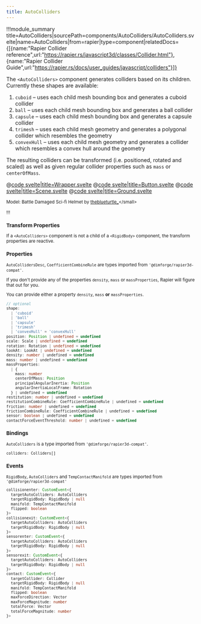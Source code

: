 ```yaml
---
title: AutoColliders
---
```


<script lang="ts">
import Wrapper from '$examples/rapier/auto-colliders/Wrapper.svelte'
</script>

!!!module_summary title=AutoColliders|sourcePath=components/AutoColliders/AutoColliders.svelte|name=AutoColliders|from=rapier|type=component|relatedDocs={[{name:"Rapier Collider reference",url:"https://rapier.rs/javascript3d/classes/Collider.html"}, {name:"Rapier Collider Guide",url:"https://rapier.rs/docs/user_guides/javascript/colliders"}]}

The `<AutoColliders>` component generates colliders based on its children. Currently these shapes are available:

1. `cuboid` – uses each child mesh bounding box and generates a cuboid collider
2. `ball` – uses each child mesh bounding box and generates a ball collider
3. `capsule` – uses each child mesh bounding box and generates a capsule collider
4. `trimesh` – uses each child mesh geometry and generates a polygonal collider which resembles the geometry
5. `convexHull` – uses each child mesh geometry and generates a collider which resembles a convex hull around the geometry

The resulting colliders can be transformed (i.e. positioned, rotated and scaled) as well as given regular collider properties such as `mass` or `centerOfMass`.

<ExampleWrapper playgroundHref="/rapier/auto-colliders">
<Wrapper />

<div slot="code">

@[code svelte|title=Wrapper.svelte](../../examples/rapier/auto-colliders/Wrapper.svelte)
@[code svelte|title=Button.svelte](../../examples/rapier/auto-colliders/Button.svelte)
@[code svelte|title=Scene.svelte](../../examples/rapier/auto-colliders/Scene.svelte)
@[code svelte|title=Ground.svelte](../../examples/rapier/auto-colliders/Ground.svelte)

</div>
</ExampleWrapper>

<small>Model: Battle Damaged Sci-fi Helmet by [theblueturtle\_](https://sketchfab.com/theblueturtle_)</small>

!!!

### Transform Properties

If a `<AutoColliders>` component is not a child of a `<RigidBody>` component, the transform properties are reactive.

### Properties

`AutoCollidersDesc`, `CoefficientCombineRule` are types imported from `'@dimforge/rapier3d-compat'`.

If you don't provide any of the properties `density`, `mass` or `massProperties`, Rapier will figure that out for you.

You can provide either a property `density`, `mass` **or** `massProperties`.

```ts
// optional
shape:
  | 'cuboid'
  | 'ball'
  | 'capsule'
  | 'trimesh'
  | 'convexHull' = 'convexHull'
position: Position | undefined = undefined
scale: Scale | undefined = undefined
rotation: Rotation | undefined = undefined
lookAt: LookAt | undefined = undefined
density: number | undefined = undefined
mass: number | undefined = undefined
massProperties:
  | {
    mass: number
    centerOfMass: Position
    principalAngularInertia: Position
    angularInertiaLocalFrame: Rotation
  } | undefined = undefined
restitution: number | undefined = undefined
restitutionCombineRule: CoefficientCombineRule | undefined = undefined
friction: number | undefined = undefined
frictionCombineRule: CoefficientCombineRule | undefined = undefined
sensor: boolean | undefined = undefined
contactForceEventThreshold: number | undefined = undefined
```

### Bindings

`AutoColliders` is a type imported from `'@dimforge/rapier3d-compat'`.

```ts
colliders: Colliders[]
```

### Events

`RigidBody`, `AutoColliders` and `TempContactManifold` are types imported from `'@dimforge/rapier3d-compat'`

```ts
collisionenter: CustomEvent<{
  targetAutoColliders: AutoColliders
  targetRigidBody: RigidBody | null
  manifold: TempContactManifold
  flipped: boolean
}>
collisionexit: CustomEvent<{
  targetAutoColliders: AutoColliders
  targetRigidBody: RigidBody | null
}>
sensorenter: CustomEvent<{
  targetAutoColliders: AutoColliders
  targetRigidBody: RigidBody | null
}>
sensorexit: CustomEvent<{
  targetAutoColliders: AutoColliders
  targetRigidBody: RigidBody | null
}>
contact: CustomEvent<{
  targetCollider: Collider
  targetRigidBody: RigidBody | null
  manifold: TempContactManifold
  flipped: boolean
  maxForceDirection: Vector
  maxForceMagnitude: number
  totalForce: Vector
  totalForceMagnitude: number
}>
```
